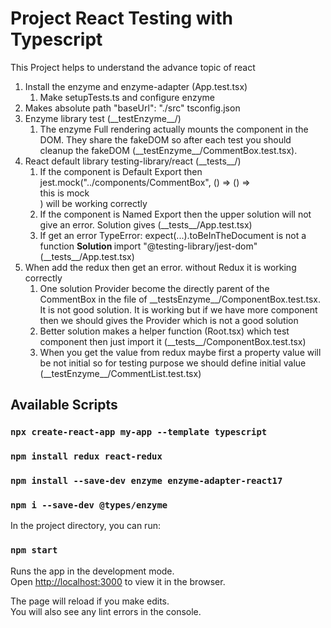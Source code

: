# Project React Testing with Typescript

This Project helps to understand the advance topic of react

1. Install the enzyme and enzyme-adapter (App.test.tsx)
   1. Make setupTests.ts and configure enzyme
2. Makes absolute path "baseUrl": "./src" tsconfig.json
3. Enzyme library test (\_\_testEnzyme\_\_/)
   1. The enzyme Full rendering actually mounts the component in the DOM. They share the fakeDOM so after each test you should cleanup the fakeDOM (\_\_testEnzyme\_\_/CommentBox.test.tsx).
4. React default library testing-library/react (\_\_tests\_\_/)
   1. If the component is Default Export then jest.mock("../components/CommentBox", () => () => <div>this is mock</div>) will be working correctly
   2. If the component is Named Export then the upper solution will not give an error. Solution gives (\_\_tests\_\_/App.test.tsx)
   3. If get an error TypeError: expect(...).toBeInTheDocument is not a function <strong> Solution </strong> import "@testing-library/jest-dom" (\_\_tests\_\_/App.test.tsx)
5. When add the redux then get an error. without Redux it is working correctly
   1. One solution Provider become the directly parent of the CommentBox in the file of \_\_testsEnzyme\_\_/ComponentBox.test.tsx. It is not good solution. It is working but if we have more component then we should gives the Provider which is not a good solution
   2. Better solution makes a helper function (Root.tsx) which test component then just import it (\_\_tests\_\_/ComponentBox.test.tsx)
   3. When you get the value from redux maybe first a property value will be not initial so for testing purpose we should define initial value (\_\_testEnzyme\_\_/CommentList.test.tsx)

## Available Scripts

### `npx create-react-app my-app --template typescript`

### `npm install redux react-redux`

### `npm install --save-dev enzyme enzyme-adapter-react17`

### `npm i --save-dev @types/enzyme`

In the project directory, you can run:

### `npm start`

Runs the app in the development mode.\
Open [http://localhost:3000](http://localhost:3000) to view it in the browser.

The page will reload if you make edits.\
You will also see any lint errors in the console.
